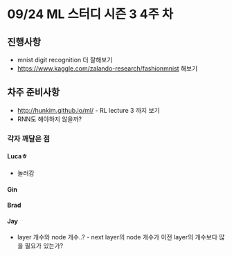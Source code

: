 # 09/24 ML 스터디 시즌 3 4주 차


## 진행사항

* mnist digit recognition 더 잘해보기
* https://www.kaggle.com/zalando-research/fashionmnist 해보기

## 차주 준비사항
* http://hunkim.github.io/ml/ - RL lecture 3 까지 보기
* RNN도 해야하지 않을까?

### 각자 깨달은 점

#### Lucaㅎ
* 놀러감

#### Gin

#### Brad

#### Jay
* layer 개수와 node 개수..? - next layer의 node 개수가 이전 layer의 개수보다 많을 필요가 있는가?
